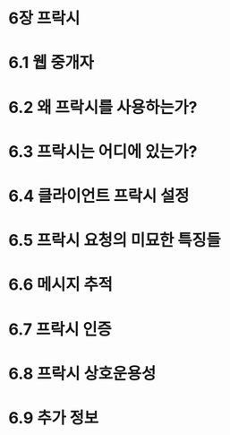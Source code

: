 # 6장 프락시

# 6.1 웹 중개자

# 6.2 왜 프락시를 사용하는가?

# 6.3 프락시는 어디에 있는가?

# 6.4 클라이언트 프락시 설정

# 6.5 프락시 요청의 미묘한 특징들

# 6.6 메시지 추적

# 6.7 프락시 인증

# 6.8 프락시 상호운용성

# 6.9 추가 정보

#